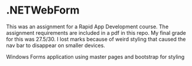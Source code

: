 # .NETWebForm

This was an assignment for a Rapid App Development course. The assignment requirements are included in a pdf in this repo. My final grade for this was 27.5/30. I lost marks because of weird styling that caused the nav bar to disappear on smaller devices.

Windows Forms application using master pages and bootstrap for styling
